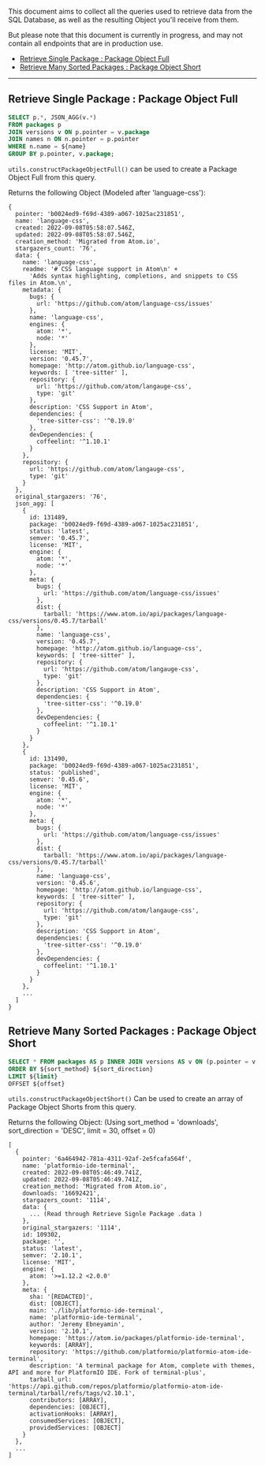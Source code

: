 This document aims to collect all the queries used to retrieve data from the SQL Database, as well as the resulting Object you'll receive from them.

But please note that this document is currently in progress, and may not contain all endpoints that are in production use.

* [Retrieve Single Package : Package Object Full](#retrievesinglepackagepackageobjectfull)
* [Retrieve Many Sorted Packages : Package Object Short](#retievemanysortedpackagespackageobjectshort)

---

## Retrieve Single Package : Package Object Full

```sql
SELECT p.*, JSON_AGG(v.*)
FROM packages p
JOIN versions v ON p.pointer = v.package
JOIN names n ON n.pointer = p.pointer
WHERE n.name = ${name}
GROUP BY p.pointer, v.package;
```

`utils.constructPackageObjectFull()` can be used to create a Package Object Full from this query.

Returns the following Object (Modeled after 'language-css'):

```
{
  pointer: 'b0024ed9-f69d-4389-a067-1025ac231851',
  name: 'language-css',
  created: 2022-09-08T05:58:07.546Z,
  updated: 2022-09-08T05:58:07.546Z,
  creation_method: 'Migrated from Atom.io',
  stargazers_count: '76',
  data: {
    name: 'language-css',
    readme: '# CSS language support in Atom\n' +
      'Adds syntax highlighting, completions, and snippets to CSS files in Atom.\n',
    metadata: {
      bugs: {
        url: 'https://github.com/atom/language-css/issues'
      },
      name: 'language-css',
      engines: {
        atom: '*',
        node: '*'
      },
      license: 'MIT',
      version: '0.45.7',
      homepage: 'http://atom.github.io/language-css',
      keywords: [ 'tree-sitter' ],
      repository: {
        url: 'https://github.com/atom/langauge-css',
        type: 'git'
      },
      description: 'CSS Support in Atom',
      dependencies: {
        'tree-sitter-css': '^0.19.0'
      },
      devDependencies: {
        coffeelint: '^1.10.1'
      }
    },
    repository: {
      url: 'https://github.com/atom/langauge-css',
      type: 'git'
    }
  },
  original_stargazers: '76',
  json_agg: [
    {
      id: 131489,
      package: 'b0024ed9-f69d-4389-a067-1025ac231851',
      status: 'latest',
      semver: '0.45.7',
      license: 'MIT',
      engine: {
        atom: '*',
        node: '*'
      },
      meta: {
        bugs: {
          url: 'https://github.com/atom/language-css/issues'
        },
        dist: {
          tarball: 'https://www.atom.io/api/packages/language-css/versions/0.45.7/tarball'
        },
        name: 'language-css',
        version: '0.45.7',
        homepage: 'http://atom.github.io/language-css',
        keywords: [ 'tree-sitter' ],
        repository: {
          url: 'https://github.com/atom/langauge-css',
          type: 'git'
        },
        description: 'CSS Support in Atom',
        dependencies: {
          'tree-sitter-css': '^0.19.0'
        },
        devDependencies: {
          coffeelint: '^1.10.1'
        }
      }
    },
    {
      id: 131490,
      package: 'b0024ed9-f69d-4389-a067-1025ac231851',
      status: 'published',
      semver: '0.45.6',
      license: 'MIT',
      engine: {
        atom: '*',
        node: '*'
      },
      meta: {
        bugs: {
          url: 'https://github.com/atom/language-css/issues'
        },
        dist: {
          tarball: 'https://www.atom.io/api/packages/language-css/versions/0.45.7/tarball'
        },
        name: 'language-css',
        version: '0.45.6',
        homepage: 'http://atom.github.io/language-css',
        keywords: [ 'tree-sitter' ],
        repository: {
          url: 'https://github.com/atom/langauge-css',
          type: 'git'
        },
        description: 'CSS Support in Atom',
        dependencies: {
          'tree-sitter-css': '^0.19.0'
        },
        devDependencies: {
          coffeelint: '^1.10.1'
        }
      }
    },
    ...
  ]
}
```

## Retrieve Many Sorted Packages : Package Object Short

```sql
SELECT * FROM packages AS p INNER JOIN versions AS v ON (p.pointer = v.package) AND (v.status = 'latest')
ORDER BY ${sort_method} ${sort_direction}
LIMIT ${limit}
OFFSET ${offset}
```

`utils.constructPackageObjectShort()` Can be used to create an array of Package Object Shorts from this query.

Returns the following Object: (Using sort_method = 'downloads', sort_direction = 'DESC', limit = 30, offset = 0)

```
[
  {
    pointer: '6a464942-781a-4311-92af-2e5fcafa564f',
    name: 'platformio-ide-terminal',
    created: 2022-09-08T05:46:49.741Z,
    updated: 2022-09-08T05:46:49.741Z,
    creation_method: 'Migrated from Atom.io',
    downloads: '16692421',
    stargazers_count: '1114',
    data: {
      ... (Read through Retrieve Signle Package .data )
    },
    original_stargazers: '1114',
    id: 109302,
    package: '',
    status: 'latest',
    semver: '2.10.1',
    license: 'MIT',
    engine: {
      atom: '>=1.12.2 <2.0.0'
    },
    meta: {
      sha: '[REDACTED]',
      dist: [OBJECT],
      main: './lib/platformio-ide-terminal',
      name: 'platformio-ide-terminal',
      author: 'Jeremy Ebneyamin',
      version: '2.10.1',
      homepage: 'https://atom.io/packages/platformio-ide-terminal',
      keywords: [ARRAY],
      repository: 'https://github.com/platformio/platformio-atom-ide-terminal',
      description: 'A terminal package for Atom, complete with themes, API and more for PlatformIO IDE. Fork of terminal-plus',
      tarball_url: 'https://api.github.com/repos/platformio/platformio-atom-ide-terminal/tarball/refs/tags/v2.10.1',
      contributors: [ARRAY],
      dependencies: [OBJECT],
      activationHooks: [ARRAY],
      consumedServices: [OBJECT],
      providedServices: [OBJECT]
    }
  },
  ...
]
```
